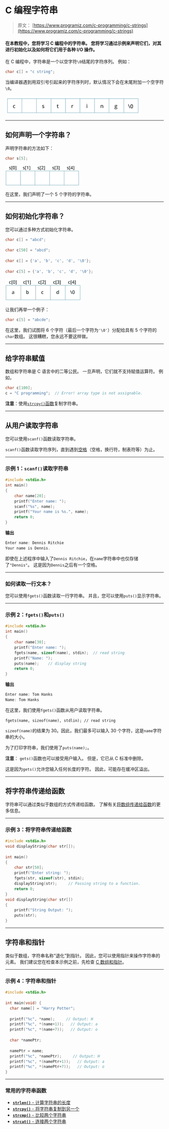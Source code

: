 # C 编程字符串

> 原文： [https://www.programiz.com/c-programming/c-strings](https://www.programiz.com/c-programming/c-strings)

#### 在本教程中，您将学习 C 编程中的字符串。 您将学习通过示例来声明它们，对其进行初始化以及如何将它们用于各种 I/O 操作。

在 C 编程中，字符串是一个以空字符`\0`结尾的字符序列。 例如：

```c
char c[] = "c string";

```

当编译器遇到用双引号引起来的字符序列时，默认情况下会在末尾附加一个空字符`\0`。

![Memory diagram of strings in C programming](img/cd46cd8f5aad5f48324c96b9827b1949.png "Strings in memory diagram")

* * *

## 如何声明一个字符串？

声明字符串的方法如下：

```c
char s[5];

```

![string declaration in C programming](img/b408e80f776efbcf99e99f97bc2a49d1.png "String declaration")

在这里，我们声明了一个 5 个字符的字符串。

* * *

## 如何初始化字符串？

您可以通过多种方式初始化字符串。

```c
char c[] = "abcd";

char c[50] = "abcd";

char c[] = {'a', 'b', 'c', 'd', '\0'};

char c[5] = {'a', 'b', 'c', 'd', '\0'};

```

![Initialization of strings in C programming](img/a51031adb31d1be5d3e17c2d26b13c87.png "String Initialization")

让我们再举一个例子：

```c
char c[5] = "abcde";
```

在这里，我们试图将 6 个字符（最后一个字符为`'\0'`）分配给具有 5 个字符的`char`数组。 这很糟糕，您永远不要这样做。

* * *

## 给字符串赋值

数组和字符串是 C 语言中的二等公民。 一旦声明，它们就不支持赋值运算符。 例如，

```c
char c[100];
c = "C programming";  // Error! array type is not assignable.
```

**注意**：使用[`strcpy()`函数](/c-programming/library-function/string.h/strcpy "C strcpy")复制字符串。

* * *

## 从用户读取字符串

您可以使用`scanf()`函数读取字符串。

`scanf()`函数读取字符序列，直到遇到[空格](https://stackoverflow.com/questions/30033582/what-is-the-symbol-for-whitespace-in-c)（空格，换行符，制表符等）为止。

* * *

### 示例 1：`scanf()`读取字符串

```c
#include <stdio.h>
int main()
{
    char name[20];
    printf("Enter name: ");
    scanf("%s", name);
    printf("Your name is %s.", name);
    return 0;
} 
```

**输出**

```c
Enter name: Dennis Ritchie
Your name is Dennis.
```

即使在上述程序中输入了`Dennis Ritchie`，在`name`字符串中也仅存储了`"Dennis"`。 这是因为`Dennis`之后有一个空格。

* * *

### 如何读取一行文本？

您可以使用`fgets()`函数读取一行字符串。 并且，您可以使用`puts()`显示字符串。

* * *

### 示例 2：`fgets()`和`puts()`

```c
#include <stdio.h>
int main()
{
    char name[30];
    printf("Enter name: ");
    fgets(name, sizeof(name), stdin);  // read string
    printf("Name: ");
    puts(name);    // display string
    return 0;
} 
```

**输出**

```c
Enter name: Tom Hanks
Name: Tom Hanks

```

在这里，我们使用`fgets()`函数从用户读取字符串。

`fgets(name, sizeof(name), stdlin); // read string`

`sizeof(name)`的结果为 30。因此，我们最多可以输入 30 个字符，这是`name`字符串的大小。

为了打印字符串，我们使用了`puts(name);`。

**注意**： `gets()`函数也可以接受用户输入。 但是，它已从 C 标准中删除。

这是因为`gets()`允许您输入任何长度的字符。 因此，可能存在缓冲区溢出。

* * *

## 将字符串传递给函数

字符串可以通过类似于数组的方式传递给函数。 了解有关[将数组传递给函数](/c-programming/c-arrays-functions)的更多信息。

* * *

### 示例 3：将字符串传递给函数

```c
#include <stdio.h>
void displayString(char str[]);

int main()
{
    char str[50];
    printf("Enter string: ");
    fgets(str, sizeof(str), stdin);             
    displayString(str);     // Passing string to a function.    
    return 0;
}
void displayString(char str[])
{
    printf("String Output: ");
    puts(str);
}

```

* * *

## 字符串和指针

类似于数组，字符串名称“退化”到指针。 因此，您可以使用指针来操作字符串的元素。 我们建议您在检查本示例之前，先检查 [C 数组和指针](/c-programming/c-pointers-arrays "C Arrays and Pointers")。

* * *

### 示例 4：字符串和指针

```c
#include <stdio.h>

int main(void) {
  char name[] = "Harry Potter";

  printf("%c", *name);     // Output: H
  printf("%c", *(name+1));   // Output: a
  printf("%c", *(name+7));   // Output: o

  char *namePtr;

  namePtr = name;
  printf("%c", *namePtr);     // Output: H
  printf("%c", *(namePtr+1));   // Output: a
  printf("%c", *(namePtr+7));   // Output: o
}
```

* * *

### 常用的字符串函数

*   [**`strlen()`** - 计算字符串的长度](/c-programming/library-function/string.h/strlen)
*   [**`strcpy()`** - 将字符串复制到另一个](/c-programming/library-function/string.h/strcpy)
*   [**`strcmp()`** - 比较两个字符串](/c-programming/library-function/string.h/strcmp)
*   [**`strcat()`** - 连接两个字符串](/c-programming/library-function/string.h/strcat)